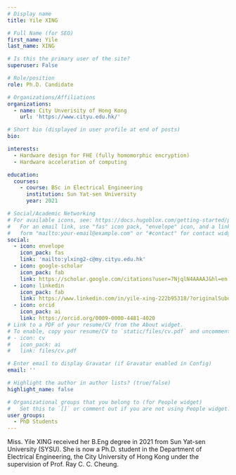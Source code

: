 ```yaml
---
# Display name
title: Yile XING

# Full Name (for SEO)
first_name: Yile
last_name: XING

# Is this the primary user of the site?
superuser: False

# Role/position
role: Ph.D. Candidate

# Organizations/Affiliations
organizations:
  - name: City Unverisity of Hong Kong
    url: 'https://www.cityu.edu.hk/'

# Short bio (displayed in user profile at end of posts)
bio: 

interests:
  - Hardware design for FHE (fully homomorphic encryption)
  - Hardware acceleration of computing

education:
  courses:
    - course: BSc in Electrical Engineering
      institution: Sun Yat-sen University
      year: 2021

# Social/Academic Networking
# For available icons, see: https://docs.hugoblox.com/getting-started/page-builder/#icons
#   For an email link, use "fas" icon pack, "envelope" icon, and a link in the
#   form "mailto:your-email@example.com" or "#contact" for contact widget.
social:
  - icon: envelope
    icon_pack: fas
    link: 'mailto:ylxing2-c@my.cityu.edu.hk'
  - icon: google-scholar
    icon_pack: fab
    link: https://scholar.google.com/citations?user=7NjqlN4AAAAJ&hl=en
  - icon: linkedin
    icon_pack: fab
    link: https://www.linkedin.com/in/yile-xing-222b95318/?originalSubdomain=hk    
  - icon: orcid
    icon_pack: ai
    link: https://orcid.org/0009-0000-4481-4020
# Link to a PDF of your resume/CV from the About widget.
# To enable, copy your resume/CV to `static/files/cv.pdf` and uncomment the lines below.
# - icon: cv
#   icon_pack: ai
#   link: files/cv.pdf

# Enter email to display Gravatar (if Gravatar enabled in Config)
email: ''

# Highlight the author in author lists? (true/false)
highlight_name: false

# Organizational groups that you belong to (for People widget)
#   Set this to `[]` or comment out if you are not using People widget.
user_groups:
  - PhD Students
---
```


Miss. Yile XING received her B.Eng degree in 2021 from Sun Yat-sen University (SYSU). She is now a Ph.D. student in the Department of Electrical Engineering, the City University of Hong Kong under the supervision of Prof. Ray C. C. Cheung.
